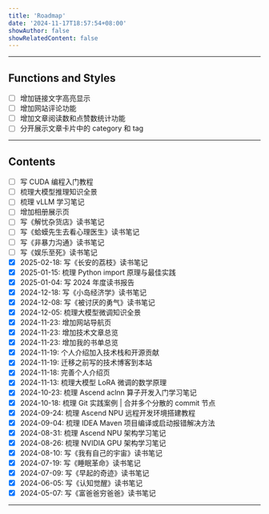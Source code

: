 ```yaml
---
title: 'Roadmap'
date: '2024-11-17T18:57:54+08:00'
showAuthor: false
showRelatedContent: false
---
```


---

## Functions and Styles

- [ ] 增加链接文字高亮显示
- [ ] 增加网站评论功能
- [ ] 增加文章阅读数和点赞数统计功能
- [ ] 分开展示文章卡片中的 category 和 tag

---

## Contents

<!-- TODO:

梳理个人技能树（增加【个人随笔】分类）
参考：一个博士生接受怎样的训练是完整、全面的科研训练？ - 重剑无锋的回答 - 知乎（https://www.zhihu.com/question/384512106/answer/1879956380）

迁移之前写的英语学习笔记到本站（增加英语分类）
-->

- [ ] 写 CUDA 编程入门教程
- [ ] 梳理大模型推理知识全景
- [ ] 梳理 vLLM 学习笔记
- [ ] 增加相册展示页
- [ ] 写《解忧杂货店》读书笔记
- [ ] 写《蛤蟆先生去看心理医生》读书笔记
- [ ] 写《非暴力沟通》读书笔记
- [ ] 写《娱乐至死》读书笔记
- [x] 2025-02-18: 写《长安的荔枝》读书笔记
- [x] 2025-01-15: 梳理 Python import 原理与最佳实践
- [x] 2025-01-04: 写 2024 年度读书报告
- [x] 2024-12-18: 写《小岛经济学》读书笔记
- [x] 2024-12-08: 写《被讨厌的勇气》读书笔记
- [x] 2024-12-05: 梳理大模型微调知识全景
- [x] 2024-11-23: 增加网站导航页
- [x] 2024-11-23: 增加技术文章总览
- [x] 2024-11-23: 增加我的书单总览
- [x] 2024-11-19: 个人介绍加入技术栈和开源贡献
- [x] 2024-11-19: 迁移之前写的技术博客到本站
- [x] 2024-11-18: 完善个人介绍页
- [x] 2024-11-13: 梳理大模型 LoRA 微调的数学原理
- [x] 2024-10-23: 梳理 Ascend aclnn 算子开发入门学习笔记
- [x] 2024-10-18: 梳理 Git 实践案例 | 合并多个分散的 commit 节点
- [x] 2024-09-24: 梳理 Ascend NPU 远程开发环境搭建教程
- [x] 2024-09-04: 梳理 IDEA Maven 项目编译或启动报错解决方法
- [x] 2024-08-31: 梳理 Ascend NPU 架构学习笔记
- [x] 2024-08-26: 梳理 NVIDIA GPU 架构学习笔记
- [x] 2024-08-10: 写《我有自己的宇宙》读书笔记
- [x] 2024-07-19: 写《睡眠革命》读书笔记
- [x] 2024-07-09: 写《早起的奇迹》读书笔记
- [x] 2024-06-05: 写《认知觉醒》读书笔记
- [x] 2024-05-07: 写《富爸爸穷爸爸》读书笔记

---
